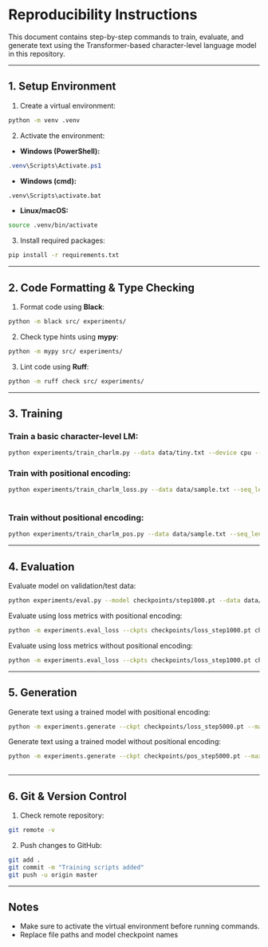 # Reproducibility Instructions

This document contains step-by-step commands to train, evaluate, and generate text using the Transformer-based character-level language model in this repository.

---

## 1. Setup Environment

1. Create a virtual environment:
```bash
python -m venv .venv
```

2. Activate the environment:

- **Windows (PowerShell):**
```powershell
.venv\Scripts\Activate.ps1
```

- **Windows (cmd):**
```cmd
.venv\Scripts\activate.bat
```

- **Linux/macOS:**
```bash
source .venv/bin/activate
```

3. Install required packages:
```bash
pip install -r requirements.txt
```

---

## 2. Code Formatting & Type Checking

1. Format code using **Black**:
```bash
python -m black src/ experiments/
```

2. Check type hints using **mypy**:
```bash
python -m mypy src/ experiments/
```

3. Lint code using **Ruff**:
```bash
python -m ruff check src/ experiments/
```

---

## 3. Training

### Train a basic character-level LM:
```bash
python experiments/train_charlm.py --data data/tiny.txt --device cpu --steps 1000
```

### Train with positional encoding:
```bash
python experiments/train_charlm_loss.py --data data/sample.txt --seq_len 64 --d_model 256 --n_heads 1 --n_layers 3 --lr 3e-4 --batch_size 64 --steps 5000        
                                                            
```
### Train without positional encoding:
```bash
python experiments/train_charlm_pos.py --data data/sample.txt --seq_len 64 --d_model 256 --n_heads 1 --n_layers 3 --lr 3e-4 --batch_size 64 --steps 5000   
```

---

## 4. Evaluation

Evaluate model on validation/test data:
```bash
python experiments/eval.py --model checkpoints/step1000.pt --data data/sample.txt
```

Evaluate using loss metrics with positional encoding:
```bash
python -m experiments.eval_loss --ckpts checkpoints/loss_step1000.pt checkpoints/loss_step2000.pt checkpoints/loss_step3000.pt checkpoints/loss_step4000.pt checkpoints/loss_step5000.pt --data data/sample.txt --seq_len 64
```

Evaluate using loss metrics without positional encoding:
```bash
python -m experiments.eval_loss --ckpts checkpoints/loss_step1000.pt checkpoints/loss_step2000.pt checkpoints/loss_step3000.pt checkpoints/loss_step3999.pt --data data/sample.txt --seq_len 64
```
---

## 5. Generation

Generate text using a trained model with positional encoding:
```bash
python -m experiments.generate --ckpt checkpoints/loss_step5000.pt --max_new_tokens 300 --temperature 0.7 --top_p 0.9 --top_k 50                                   
```

Generate text using a trained model without positional encoding:
```bash
python -m experiments.generate --ckpt checkpoints/pos_step5000.pt --max_new_tokens 300 --temperature 0.7 --top_p 0.9 --top_k 50
   
```

---

## 6. Git & Version Control

1. Check remote repository:
```bash
git remote -v
```

2. Push changes to GitHub:
```bash
git add .
git commit -m "Training scripts added"
git push -u origin master
```

---

## Notes

- Make sure to activate the virtual environment before running commands.
- Replace file paths and model checkpoint names